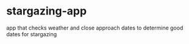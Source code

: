 # stargazing-app
app that checks weather and close approach dates to determine good dates for stargazing
